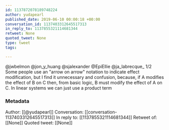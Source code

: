 ```yaml
---
id: 1137872078189748224
author: yudapearl
published_date: 2019-06-10 00:00:18 +00:00
conversation_id: 1137403312645517313
in_reply_to: 1137855321114681344
retweet: None
quoted_tweet: None
type: tweet
tags:

---
```


@jwbelmon @jon_y_huang @sjalexander @EpiEllie @ja_labrecque_ 1/2 Some people use an "arrow on arrow" notation to indicate effect modification,
but I find it unnecessary and confusion, because, if A modifies the effect of B on C then, from basic logic, B must modify the effect of A on C. In linear systems we can just use a product term

### Metadata

Author: [[@yudapearl]]
Conversation: [[conversation-1137403312645517313]]
In reply to: [[1137855321114681344]]
Retweet of: [[None]]
Quoted tweet: [[None]]
